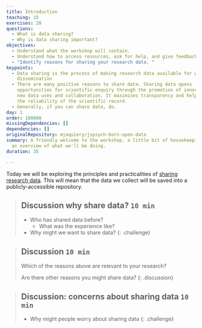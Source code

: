 ```yaml
---
title: Introduction
teaching: 15
exercises: 20
questions:
  - What is data sharing?
  - Why is data sharing important?
objectives:
  - Understand what the workshop will contain.
  - Understand how to access resources, ask for help, and give feedback.
  - "Identify reasons for sharing your research data. "
keypoints:
  - Data sharing is the process of making research data available for wider
    dissemination
  - There are many positive reasons to share data. Sharing data opens
    opportunities for scientific enquiry through the promotion of innovation via
    new data uses and collaboration. It maximises transparency and helps ensure
    the reliability of the scientific record.
  - Generally, if you can share data, do.
day: 1
order: 100000
missingDependencies: []
dependencies: []
originalRepository: mjaquiery/jspsych-born-open-data
summary: A friendly welcome to the workshop, a little bit of housekeeping, and
  an overview of what we'll be doing.
duration: 35

---
```

Today we will be exploring the principles and practicalities of [sharing research data](https://osf.io/wp4zu/). 
This will mean that the data we collect will be saved into a publicly-accessible repository.

> ## Discussion why share data? `10 min`
> - Who has shared data before?
>   - What was the experience like?
> - Why might we want to share data?
{: .challenge}

> ## Discussion `10 min`
> Which of the reasons above are relevant to your research?
> 
> Are there other reasons you might share data?
{: .discussion}

> ## Discussion: concerns about sharing data `10 min`
> - Why might people worry about sharing data
{: .challenge}



